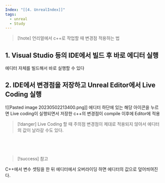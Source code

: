 ```yaml
---
Index: "[[4. UnrealIndex]]"
tags:
  - unreal
  - Study
---
```


> [!note] 언리얼에서 c++로 작업할 때 변경점 적용하는 법

## 1. Visual Studio 등의 IDE에서 빌드 후 바로 에디터 실행
에디터 자체를 빌드해서 바로 실행할 수 있다

## 2. IDE에서 변경점을 저장하고 Unreal Editor에서 Live Coding 실행
![[Pasted image 20230502213400.png]]
에디터 하단에 있는 해당 아이콘을 누르면 Live coding이 실행되면서 
저장한 c++의 변경점이 compile 이후에 Editor에 적용

> [!danger] Live Coding 할 때 주의점
> 변경점이 제대로 적용되지 않아서 에디터의 값이 날라갈 수도 있다.


   
   
---
> [!success] 참고

C++에서 변수 셋팅을 한 뒤 에디터에서 오버라이딩 하면 에디터의 값으로 덮어씌여진다.